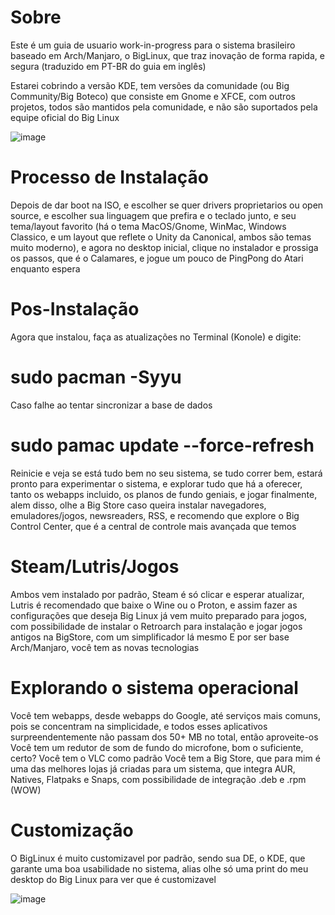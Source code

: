 # Sobre
Este é um guia de usuario work-in-progress para o sistema brasileiro baseado em Arch/Manjaro, o BigLinux, que traz inovação de forma rapida, e segura (traduzido em PT-BR do guia em inglês)

Estarei cobrindo a versão KDE, tem versões da comunidade (ou Big Community/Big Boteco) que consiste em Gnome e XFCE, com outros projetos, todos são mantidos pela comunidade, e não são suportados pela equipe oficial do Big Linux

![image](https://github.com/user-attachments/assets/cd0f38c3-8a9c-443a-9b7d-a5aee436d454)

# Processo de Instalação
Depois de dar boot na ISO, e escolher se quer drivers proprietarios ou open source, e escolher sua linguagem que prefira e o teclado junto, e seu tema/layout favorito (há o tema MacOS/Gnome, WinMac, Windows Classico, e um layout que reflete o Unity da Canonical, ambos são temas muito moderno), e agora no desktop inicial, clique no instalador e prossiga os passos, que é o Calamares, e jogue um pouco de PingPong do Atari enquanto espera

# Pos-Instalação
Agora que instalou, faça as atualizações no Terminal (Konole) e digite:
# sudo pacman -Syyu
Caso falhe ao tentar sincronizar a base de dados
# sudo pamac update --force-refresh
Reinicie e veja se está tudo bem no seu sistema, se tudo correr bem, estará pronto para experimentar o sistema, e explorar tudo que há a oferecer, tanto os webapps incluido, os planos de fundo geniais, e jogar finalmente, alem disso, olhe a Big Store caso queira instalar navegadores, emuladores/jogos, newsreaders, RSS, e recomendo que explore o Big Control Center, que é a central de controle mais avançada que temos
# Steam/Lutris/Jogos
Ambos vem instalado por padrão, Steam é só clicar e esperar atualizar, Lutris é recomendado que baixe o Wine ou o Proton, e assim fazer as configurações que deseja
Big Linux já vem muito preparado para jogos, com possibilidade de instalar o Retroarch para instalação e jogar jogos antigos na BigStore, com um simplificador lá mesmo
E por ser base Arch/Manjaro, você tem as novas tecnologias

# Explorando o sistema operacional
Você tem webapps, desde webapps do Google, até serviços mais comuns, pois se concentram na simplicidade, e todos esses aplicativos surpreendentemente não passam dos 50+ MB no total, então aproveite-os
Você tem um redutor de som de fundo do microfone, bom o suficiente, certo?
Você tem o VLC como padrão
Você tem a Big Store, que para mim é uma das melhores lojas já criadas para um sistema, que integra AUR, Natives, Flatpaks e Snaps, com possibilidade de integração .deb e .rpm (WOW)

# Customização
O BigLinux é muito customizavel por padrão, sendo sua DE, o KDE, que garante uma boa usabilidade no sistema, alias olhe só uma print do meu desktop do Big Linux para ver que é customizavel

![image](https://github.com/user-attachments/assets/c8ef7bda-53d8-476f-91f4-b3539e4ea4f3)

